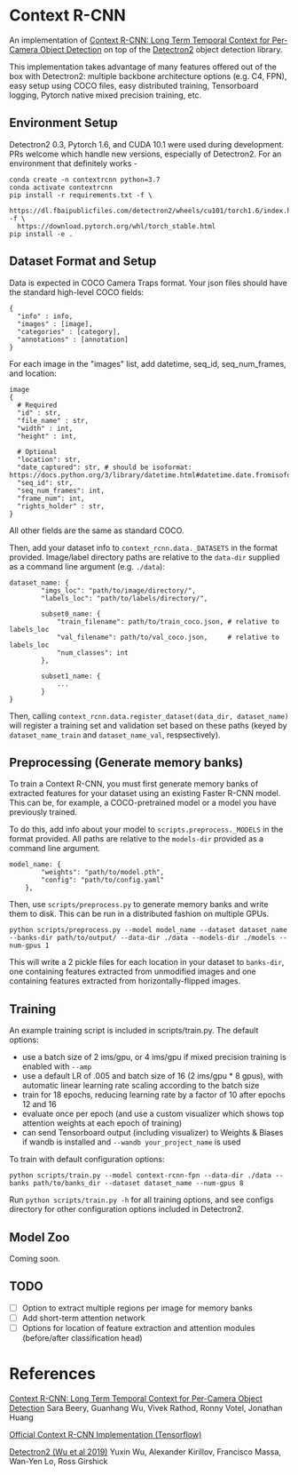 # Context R-CNN

An implementation of [Context R-CNN: Long Term Temporal Context for Per-Camera Object Detection](https://arxiv.org/abs/1912.03538) on top of the [Detectron2](https://github.com/facebookresearch/detectron2) object detection library. 

This implementation takes advantage of many features offered out of the box with Detectron2: multiple backbone architecture options (e.g. C4, FPN), easy setup using COCO files, easy distributed training, Tensorboard logging, Pytorch native mixed precision training, etc.

## Environment Setup

Detectron2 0.3, Pytorch 1.6, and CUDA 10.1 were used during development. PRs welcome which handle new versions, especially of Detectron2. For an environment that definitely works -

```
conda create -n contextrcnn python=3.7
conda activate contextrcnn
pip install -r requirements.txt -f \ 
  https://dl.fbaipublicfiles.com/detectron2/wheels/cu101/torch1.6/index.html -f \
  https://download.pytorch.org/whl/torch_stable.html
pip install -e .
```

## Dataset Format and Setup

Data is expected in COCO Camera Traps format. Your json files should have the standard high-level COCO fields:
```
{
  "info" : info,
  "images" : [image],
  "categories" : [category],
  "annotations" : [annotation]
}
```

For each image in the "images" list, add datetime, seq_id, seq_num_frames, and location:
```
image
{
  # Required
  "id" : str,
  "file_name" : str,
  "width" : int,
  "height" : int,
  
  # Optional
  "location": str,
  "date_captured": str, # should be isoformat: https://docs.python.org/3/library/datetime.html#datetime.date.fromisoformat  
  "seq_id": str,
  "seq_num_frames": int,
  "frame_num": int,
  "rights_holder" : str, 
}
```

All other fields are the same as standard COCO. 

Then, add your dataset info to ```context_rcnn.data._DATASETS``` in the format provided. Image/label directory paths are relative to the ```data-dir``` supplied as a command line argument (e.g. ```./data```):

```
dataset_name: {
        "imgs_loc": "path/to/image/directory/",
        "labels_loc": "path/to/labels/directory/",
        
        subset0_name: {
            "train_filename": path/to/train_coco.json, # relative to labels_loc
            "val_filename": path/to/val_coco.json,     # relative to labels_loc
            "num_classes": int
        },
        
        subset1_name: {
            ...
        }
}
```

Then, calling ```context_rcnn.data.register_dataset(data_dir, dataset_name)``` will register a training set and validation set based on these paths (keyed by ```dataset_name_train``` and ```dataset_name_val```, respsectively).

## Preprocessing (Generate memory banks)

To train a Context R-CNN, you must first generate memory banks of extracted features for your dataset using an existing Faster R-CNN model. This can be, for example, a COCO-pretrained model or a model you have previously trained.

To do this, add info about your model to ```scripts.preprocess._MODELS``` in the format provided. All paths are relative to the ```models-dir``` provided as a command line argument.

```
model_name: {
        "weights": "path/to/model.pth",
        "config": "path/to/config.yaml"
    },
```

Then, use ```scripts/preprocess.py``` to generate memory banks and write them to disk. This can be run in a distributed fashion on multiple GPUs.

```
python scripts/preprocess.py --model model_name --dataset dataset_name --banks-dir path/to/output/ --data-dir ./data --models-dir ./models --num-gpus 1
```

This will write a 2 pickle files for each location in your dataset to ```banks-dir```, one containing features extracted from unmodified images and one containing features extracted from horizontally-flipped images.

## Training

An example training script is included in scripts/train.py. The default options:
- use a batch size of 2 ims/gpu, or 4 ims/gpu if mixed precision training is enabled with ```--amp```
- use a default LR of .005 and batch size of 16 (2 ims/gpu * 8 gpus), with automatic linear learning rate scaling according to the batch size
- train for 18 epochs, reducing learning rate by a factor of 10 after epochs 12 and 16
- evaluate once per epoch (and use a custom visualizer which shows top attention weights at each epoch of training)
- can send Tensorboard output (including visualizer) to Weights & Biases if wandb is installed and ```--wandb your_project_name``` is used

To train with default configuration options:

```
python scripts/train.py --model context-rcnn-fpn --data-dir ./data --banks path/to/banks_dir --dataset dataset_name --num-gpus 8
```

Run ```python scripts/train.py -h``` for all training options, and see configs directory for other configuration options included in Detectron2.

## Model Zoo

Coming soon.

## TODO

- [ ] Option to extract multiple regions per image for memory banks
- [ ] Add short-term attention network
- [ ] Options for location of feature extraction and attention modules (before/after classification head)

# References
[Context R-CNN: Long Term Temporal Context for Per-Camera Object Detection](https://arxiv.org/abs/1912.03538) Sara Beery, Guanhang Wu, Vivek Rathod, Ronny Votel, Jonathan Huang

[Official Context R-CNN Implementation (Tensorflow)](https://github.com/tensorflow/models/tree/master/research/object_detection)

[Detectron2 (Wu et al 2019)](https://github.com/facebookresearch/detectron2) Yuxin Wu, Alexander Kirillov, Francisco Massa, Wan-Yen Lo, Ross Girshick
